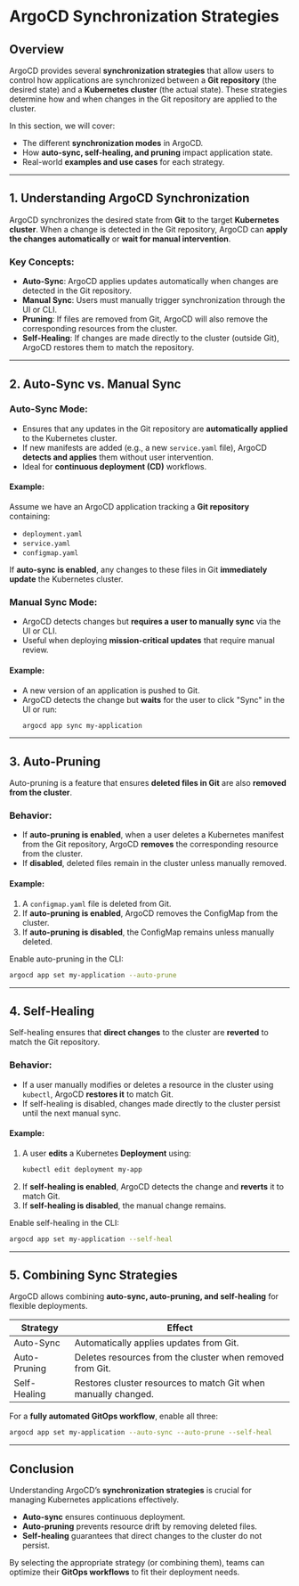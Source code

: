 # ArgoCD Synchronization Strategies

## Overview

ArgoCD provides several **synchronization strategies** that allow users to control how applications are synchronized between a **Git repository** (the desired state) and a **Kubernetes cluster** (the actual state). These strategies determine how and when changes in the Git repository are applied to the cluster.

In this section, we will cover:
- The different **synchronization modes** in ArgoCD.
- How **auto-sync, self-healing, and pruning** impact application state.
- Real-world **examples and use cases** for each strategy.

---

## 1. Understanding ArgoCD Synchronization

ArgoCD synchronizes the desired state from **Git** to the target **Kubernetes cluster**. When a change is detected in the Git repository, ArgoCD can **apply the changes automatically** or **wait for manual intervention**.

### Key Concepts:
- **Auto-Sync**: ArgoCD applies updates automatically when changes are detected in the Git repository.
- **Manual Sync**: Users must manually trigger synchronization through the UI or CLI.
- **Pruning**: If files are removed from Git, ArgoCD will also remove the corresponding resources from the cluster.
- **Self-Healing**: If changes are made directly to the cluster (outside Git), ArgoCD restores them to match the repository.

---

## 2. Auto-Sync vs. Manual Sync

### Auto-Sync Mode:
- Ensures that any updates in the Git repository are **automatically applied** to the Kubernetes cluster.
- If new manifests are added (e.g., a new `service.yaml` file), ArgoCD **detects and applies** them without user intervention.
- Ideal for **continuous deployment (CD)** workflows.

#### Example:
Assume we have an ArgoCD application tracking a **Git repository** containing:
- `deployment.yaml`
- `service.yaml`
- `configmap.yaml`

If **auto-sync is enabled**, any changes to these files in Git **immediately update** the Kubernetes cluster.

### Manual Sync Mode:
- ArgoCD detects changes but **requires a user to manually sync** via the UI or CLI.
- Useful when deploying **mission-critical updates** that require manual review.
  
#### Example:
- A new version of an application is pushed to Git.
- ArgoCD detects the change but **waits** for the user to click "Sync" in the UI or run:
  ```bash
  argocd app sync my-application
  ```

---

## 3. Auto-Pruning

Auto-pruning is a feature that ensures **deleted files in Git** are also **removed from the cluster**.

### Behavior:
- If **auto-pruning is enabled**, when a user deletes a Kubernetes manifest from the Git repository, ArgoCD **removes** the corresponding resource from the cluster.
- If **disabled**, deleted files remain in the cluster unless manually removed.

#### Example:
1. A `configmap.yaml` file is deleted from Git.
2. If **auto-pruning is enabled**, ArgoCD removes the ConfigMap from the cluster.
3. If **auto-pruning is disabled**, the ConfigMap remains unless manually deleted.

Enable auto-pruning in the CLI:
```bash
argocd app set my-application --auto-prune
```

---

## 4. Self-Healing

Self-healing ensures that **direct changes** to the cluster are **reverted** to match the Git repository.

### Behavior:
- If a user manually modifies or deletes a resource in the cluster using `kubectl`, ArgoCD **restores it** to match Git.
- If self-healing is disabled, changes made directly to the cluster persist until the next manual sync.

#### Example:
1. A user **edits** a Kubernetes **Deployment** using:
   ```bash
   kubectl edit deployment my-app
   ```
2. If **self-healing is enabled**, ArgoCD detects the change and **reverts** it to match Git.
3. If **self-healing is disabled**, the manual change remains.

Enable self-healing in the CLI:
```bash
argocd app set my-application --self-heal
```

---

## 5. Combining Sync Strategies

ArgoCD allows combining **auto-sync, auto-pruning, and self-healing** for flexible deployments.

| **Strategy**      | **Effect** |
|------------------|-----------|
| Auto-Sync       | Automatically applies updates from Git. |
| Auto-Pruning    | Deletes resources from the cluster when removed from Git. |
| Self-Healing    | Restores cluster resources to match Git when manually changed. |

For a **fully automated GitOps workflow**, enable all three:
```bash
argocd app set my-application --auto-sync --auto-prune --self-heal
```

---

## Conclusion

Understanding ArgoCD’s **synchronization strategies** is crucial for managing Kubernetes applications effectively.
- **Auto-sync** ensures continuous deployment.
- **Auto-pruning** prevents resource drift by removing deleted files.
- **Self-healing** guarantees that direct changes to the cluster do not persist.

By selecting the appropriate strategy (or combining them), teams can optimize their **GitOps workflows** to fit their deployment needs.

